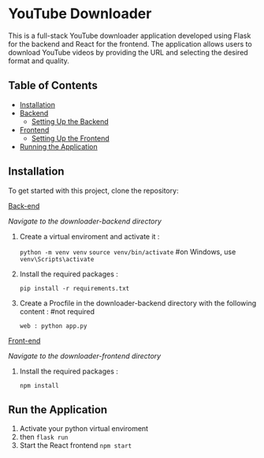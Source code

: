 # YouTube Downloader

This is a full-stack YouTube downloader application developed using Flask for the backend and React for the frontend. 
The application allows users to download YouTube videos by providing the URL and selecting the desired format and quality.

## Table of Contents

- [Installation](#installation)
- [Backend](#backend)
  - [Setting Up the Backend](#setting-up-the-backend)
- [Frontend](#frontend)
  - [Setting Up the Frontend](#setting-up-the-frontend)
- [Running the Application](#running-the-application)

## Installation

To get started with this project, clone the repository:

<u>Back-end</u> 

_Navigate to the downloader-backend directory_ 

1. Create a virtual enviroment and activate it :

   `python -m venv venv`
   `source venv/bin/activate` #on
   Windows, use `venv\Scripts\activate`

2. Install the required packages :

   `pip install -r requirements.txt`

3. Create a Procfile in the downloader-backend directory with the following content : #not required 

   `web : python app.py`

<u>Front-end</u>

_Navigate to the downloader-frontend directory_ 

1. Install the required packages :

   `npm install`

## Run the Application 

1. Activate your python virtual enviroment
2. then `flask run`
3. Start the React frontend `npm start`
       
